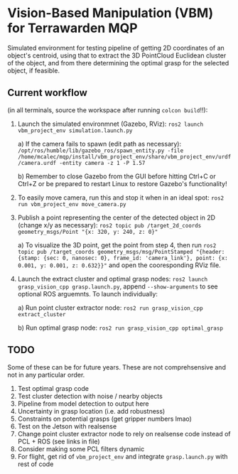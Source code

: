 # Vision-Based Manipulation (VBM) for Terrawarden MQP
Simulated environment for testing pipeline of getting 2D coordinates of an object's centroid, using that to extract the 3D PointCloud Euclidean cluster of the object, and from there determining the optimal grasp for the selected object, if feasible.

## Current workflow 
(in all terminals, source the workspace after running `colcon build`!!):
1) Launch the simulated environmnet (Gazebo, RViz): `ros2 launch vbm_project_env simulation.launch.py`
   
   a) If the camera fails to spawn (edit path as necessary): `/opt/ros/humble/lib/gazebo_ros/spawn_entity.py -file /home/mcalec/mqp/install/vbm_project_env/share/vbm_project_env/urdf/camera.urdf -entity camera -z 1 -P 1.57`

    b) Remember to close Gazebo from the GUI before hitting Ctrl+C or Ctrl+Z or be prepared to restart Linux to restore Gazebo's functionality!
2) To easily move camera, run this and stop it when in an ideal spot: `ros2 run vbm_project_env move_camera.py`
3) Publish a point representing the center of the detected object in 2D (change x/y as necessary): `ros2 topic pub /target_2d_coords geometry_msgs/Point "{x: 320, y: 240, z: 0}"`

    a) To visualize the 3D point, get the point from step 4, then run `ros2 topic pub /target_coords geometry_msgs/msg/PointStamped "{header: {stamp: {sec: 0, nanosec: 0}, frame_id: 'camera_link'}, point: {x: 0.001, y: 0.001, z: 0.632}}"` and open the cooresponding RViz file.
4) Launch the extract cluster and optimal grasp nodes: `ros2 launch grasp_vision_cpp grasp.launch.py`, append `--show-arguments` to see optional ROS arguemnts. To launch individually: 

    a) Run point cluster extractor node: `ros2 run grasp_vision_cpp extract_cluster`

    b) Run optimal grasp node: `ros2 run grasp_vision_cpp optimal_grasp`

## TODO
Some of these can be for future years. These are not comprehsensive and not in any particular order. 
1) Test optimal grasp code
2) Test cluster detection with noise / nearby objects
3) Pipeline from model detection to output here
4) Uncertainty in grasp location (i.e. add robustness)
5) Constraints on potential grasps (get gripper numbers lmao)
6) Test on the Jetson with realsense
7) Change point cluster extractor node to rely on realsense code instead of PCL + ROS (see links in file)
8) Consider making some PCL filters dynamic
9) For flight, get rid of `vbm_project_env` and integrate `grasp.launch.py` with rest of code